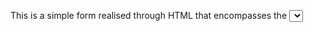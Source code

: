 This is a simple form realised through HTML that encompasses the <select> element, radio and radio type inputs
